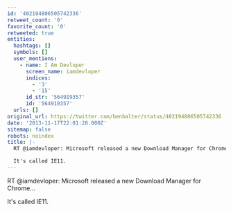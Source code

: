 ```yaml
---
id: '402194806505742336'
retweet_count: '0'
favorite_count: '0'
retweeted: true
entities:
  hashtags: []
  symbols: []
  user_mentions:
    - name: I Am Devloper
      screen_name: iamdevloper
      indices:
        - '3'
        - '15'
      id_str: '564919357'
      id: '564919357'
  urls: []
original_url: https://twitter.com/benbalter/status/402194806505742336
date: '2013-11-17T22:01:28.000Z'
sitemap: false
robots: noindex
title: |-
  RT @iamdevloper: Microsoft released a new Download Manager for Chrome...

  It's called IE11.
---
```


RT @iamdevloper: Microsoft released a new Download Manager for Chrome...

It's called IE11.